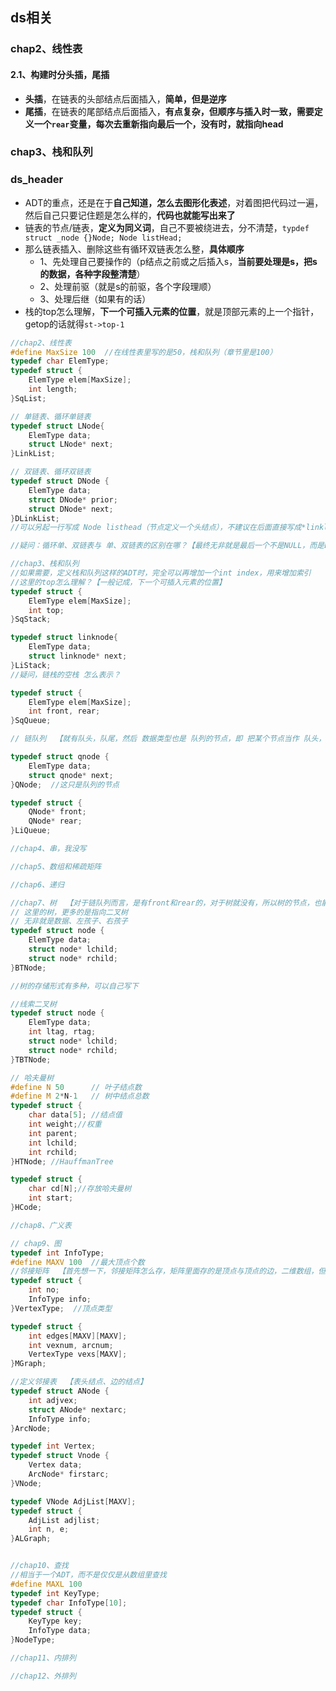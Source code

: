 ## ds相关

### chap2、线性表

#### 2.1、构建时分头插，尾插

+ **头插**，在链表的头部结点后面插入，**简单，但是逆序**
+ **尾插**，在链表的尾部结点后面插入，**有点复杂，但顺序与插入时一致，需要定义一个`rear`变量，每次去重新指向最后一个，没有时，就指向head**

### chap3、栈和队列

### ds_header

+ ADT的重点，还是在于**自己知道，怎么去图形化表述**，对着图把代码过一遍，然后自己只要记住题是怎么样的，**代码也就能写出来了**
+ 链表的节点/链表，**定义为同义词**，自己不要被绕进去，分不清楚，`typdef struct _node {}Node; Node listHead;`
+ 那么链表插入、删除这些有循环双链表怎么整，**具体顺序**
  + 1、先处理自己要操作的（p结点之前或之后插入s，**当前要处理是s，把s的数据，各种字段整清楚**）
  + 2、处理前驱（就是s的前驱，各个字段理顺）
  + 3、处理后继（如果有的话）
+ 栈的top怎么理解，**下一个可插入元素的位置**，就是顶部元素的上一个指针，getop的话就得`st->top-1`

```cpp
//chap2、线性表
#define MaxSize 100  //在线性表里写的是50，栈和队列（章节里是100）
typedef char ElemType;
typedef struct {
	ElemType elem[MaxSize];
	int length;
}SqList;

// 单链表、循环单链表
typedef struct LNode{
	ElemType data;
	struct LNode* next;
}LinkList;

// 双链表、循环双链表
typedef struct DNode {
	ElemType data;
	struct DNode* prior;
	struct DNode* next;
}DLinkList;
//可以另起一行写成 Node listhead（节点定义一个头结点），不建议在后面直接写成*linklit，然后另起一行写linklist list;这时list是个野指针，节点内存分配，不是头结点

//疑问：循环单、双链表与 单、双链表的区别在哪？【最终无非就是最后一个不是NULL，而是L？】

//chap3、栈和队列
//如果需要，定义栈和队列这样的ADT时，完全可以再增加一个int index，用来增加索引
//这里的top怎么理解？【一般记成，下一个可插入元素的位置】
typedef struct {
	ElemType elem[MaxSize];
	int top;
}SqStack;

typedef struct linknode{
	ElemType data;
	struct linknode* next;
}LiStack;
//疑问，链栈的空栈 怎么表示？

typedef struct {
	ElemType elem[MaxSize];
	int front, rear;
}SqQueue;

// 链队列  【就有队头，队尾，然后 数据类型也是 队列的节点，即 把某个节点当作 队头，队尾】

typedef struct qnode {
	ElemType data;
	struct qnode* next;
}QNode;  //这只是队列的节点

typedef struct {
	QNode* front;
	QNode* rear;
}LiQueue;

//chap4、串，我没写

//chap5、数组和稀疏矩阵

//chap6、递归

//chap7、树  【对于链队列而言，是有front和rear的，对于树就没有，所以树的节点，也能最终链接成森林】
// 这里的树，更多的是指向二叉树
// 无非就是数据、左孩子、右孩子
typedef struct node {
	ElemType data;
	struct node* lchild;
	struct node* rchild;
}BTNode;

//树的存储形式有多种，可以自己写下

//线索二叉树
typedef struct node {
	ElemType data;
	int ltag, rtag;
	struct node* lchild;
	struct node* rchild;
}TBTNode;

// 哈夫曼树
#define N 50      // 叶子结点数
#define M 2*N-1   // 树中结点总数
typedef struct {
	char data[5]; //结点值
	int weight;//权重
	int parent;
	int lchild;
	int rchild;
}HTNode; //HauffmanTree

typedef struct {
	char cd[N];//存放哈夫曼树
	int start;
}HCode;

//chap8、广义表

// chap9、图
typedef int InfoType;
#define MAXV 100  //最大顶点个数
//邻接矩阵  【首先想一下，邻接矩阵怎么存，矩阵里面存的是顶点与顶点的边，二维数组，但顶点怎么表示呢，顶点数目和边的数目呢】
typedef struct {
	int no;
	InfoType info;
}VertexType;  //顶点类型

typedef struct {
	int edges[MAXV][MAXV];
	int vexnum, arcnum;
	VertexType vexs[MAXV];
}MGraph;

//定义邻接表  【表头结点、边的结点】
typedef struct ANode {
	int adjvex;
	struct ANode* nextarc;
	InfoType info;
}ArcNode;

typedef int Vertex;
typedef struct Vnode {
	Vertex data;
	ArcNode* firstarc;
}VNode;

typedef VNode AdjList[MAXV];
typedef struct {
	AdjList adjlist;
	int n, e;
}ALGraph;


//chap10、查找
//相当于一个ADT，而不是仅仅是从数组里查找
#define MAXL 100
typedef int KeyType;
typedef char InfoType[10];
typedef struct {
	KeyType key;
	InfoType data;
}NodeType;

//chap11、内排列

//chap12、外排列

```

